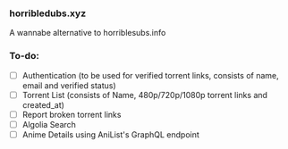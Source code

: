 ### horribledubs.xyz
A wannabe alternative to horriblesubs.info

### To-do:
- [ ] Authentication (to be used for verified torrent links, consists of name, email and verified status)
- [ ] Torrent List (consists of Name, 480p/720p/1080p torrent links and created_at)
- [ ] Report broken torrent links
- [ ] Algolia Search
- [ ] Anime Details using AniList's GraphQL endpoint
